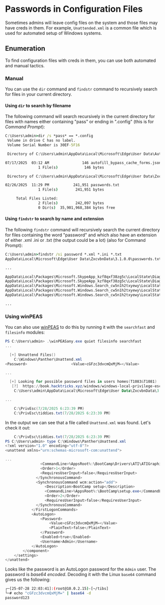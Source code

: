 
# Passwords in Configuration Files
Sometimes admins will leave config files on the system and those files may have creds in them. For example, `Unattended.xml` is a common file which is used for automated setup of Windows systems. 
## Enumeration
To find configuration files with creds in them, you can use both automated and manual tactics.
### Manual
You can use the `dir` command and `findstr` command to recursively search for files in your current directory.
#### Using `dir` to search by filename
The following command will search recursively in the current directory for files with names either containing "pass" or ending in ".config" (this is for *Command Prompt*):
```cmd
C:\Users\admin>dir /s *pass* == *.config
 Volume in drive C has no label.
 Volume Serial Number is 30EF-5F16

 Directory of C:\Users\admin\AppData\Local\Microsoft\Edge\User Data\Autofill\4.0.1.25

07/17/2025  03:12 AM               146 autofill_bypass_cache_forms.json
               1 File(s)            146 bytes

 Directory of C:\Users\admin\AppData\Local\Microsoft\Edge\User Data\ZxcvbnData\3.1.0.0

02/26/2025  11:29 PM           241,951 passwords.txt
               1 File(s)        241,951 bytes

     Total Files Listed:
               2 File(s)        242,097 bytes
               0 Dir(s)  35,901,968,384 bytes free
```
#### Using `findstr` to search by name and extension
The following `findstr` command will recursively search the current directory for files containing the word "password" and which also have an extension of either .xml .ini or .txt (the output could be a lot) (also for Command Prompt):
```cmd
C:\Users\admin>findstr /si password *.xml *.ini *.txt
AppData\Local\Microsoft\Edge\User Data\ZxcvbnData\3.1.0.0\passwords.txt:password

...

AppData\Local\Packages\Microsoft.SkypeApp_kzf8qxf38zg5c\LocalState\DiagOutputDir\SkypeApp0.txt:2025-07-24 11:07:57.396-07:00 [6176:011] [Info] [RNKeyChainModule] Delete Password
AppData\Local\Packages\Microsoft.SkypeApp_kzf8qxf38zg5c\LocalState\DiagOutputDir\SkypeApp0.txt:2025-07-24 11:07:57.427-07:00 [6176:011] [Info] [RNKeyChainModule] deletePassword - Deleted credentials
AppData\Local\Packages\Microsoft.Windows.Search_cw5n1h2txyewy\LocalState\ConstraintIndex\Apps_{4d183df9-cfc9-42d1-b33b-65428981a55f}\0.0.filtertrie.intermediate.txt:control userpasswords2~
AppData\Local\Packages\Microsoft.Windows.Search_cw5n1h2txyewy\LocalState\ConstraintIndex\Apps_{971e5ffc-5ebf-4a9a-beb3-d3784479626e}\0.0.filtertrie.intermediate.txt:control userpasswords2~
AppData\Local\Packages\Microsoft.Windows.Search_cw5n1h2txyewy\LocalState\ConstraintIndex\Apps_{c40c9198-5a11-44b4-aab6-3736daaa199e}\0.0.filtertrie.intermediate.txt:control userpasswords2~

...
``` 
### Using winPEAS
You can also use [winPEAS](../../../cybersecurity/TTPs/actions-on-objective/tools/winPEAS.md) to do this by running it with the `searchfast` and `filesinfo` modules:
```powershell
PS C:\Users\admin> .\winPEASany.exe quiet filesinfo searchfast
...

  [+] Unnattend Files()
    C:\Windows\Panther\Unattend.xml
<Password>                    <Value>cGFzc3dvcmQxMjM=</Value>                    <PlainText>false</PlainText>                </Password>

...

  [+] Looking for possible password files in users homes(T1083&T1081)
   [?]  https://book.hacktricks.xyz/windows/windows-local-privilege-escalation#credentials-inside-files
    C:\Users\admin\AppData\Local\Microsoft\Edge\User Data\ZxcvbnData\3.1.0.0\passwords.txt

...

    C:\PrivEsc(7/28/2025 6:23:39 PM)
    C:\PrivEsc\tiddies.txt(7/28/2025 6:23:39 PM)
```
In the output we can see that a file called `Unattend.xml` was found. Let's check it out:
```powershell
    C:\PrivEsc\tiddies.txt(7/28/2025 6:23:39 PM)
PS C:\Users\admin> type C:\Windows\Panther\Unattend.xml
<?xml version="1.0" encoding="utf-8"?>
<unattend xmlns="urn:schemas-microsoft-com:unattend">

...
                <CommandLine>%AppsRoot%:\BootCamp\Drivers\ATI\ATIGraphics\Bin64\ATISetup.exe -Install</CommandLine>
                <Order>1</Order>
                <RequiresUserInput>false</RequiresUserInput>
              </SynchronousCommand>
              <SynchronousCommand wcm:action="add">
                  <Description>BootCamp setup</Description>
                  <CommandLine>%AppsRoot%:\BootCamp\setup.exe</CommandLine>
                  <Order>2</Order>
                  <RequiresUserInput>false</RequiresUserInput>
              </SynchronousCommand>
            </FirstLogonCommands>
            <AutoLogon>
                <Password>
                    <Value>cGFzc3dvcmQxMjM=</Value>
                    <PlainText>false</PlainText>
                </Password>
                <Enabled>true</Enabled>
                <Username>Admin</Username>
            </AutoLogon>
        </component>
    </settings>
</unattend>
```
Looks like the password is an AutoLogon password for the `Admin` user. The password is *base64 encoded*. Decoding it with the Linux `base64` command gives us the following:
```bash
┌─[25-07-28 22:03:41]:(root@10.0.2.15)-[~/tibs]
└─# echo "cGFzc3dvcmQxMjM=" | base64 -d
password123
```